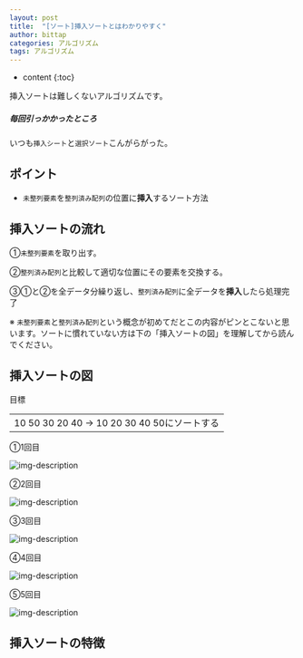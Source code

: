 ```yaml
---
layout: post
title:  "[ソート]挿入ソートとはわかりやすく"
author: bittap
categories: アルゴリズム
tags: アルゴリズム
---
```


* content
{:toc}

挿入ソートは難しくないアルゴリズムです。





##### 毎回引っかかったところ
いつも`挿入シート`と`選択ソート`こんがらがった。

## ポイント

+ `未整列要素`を`整列済み配列`の位置に**挿入**するソート方法

## 挿入ソートの流れ
①`未整列要素`を取り出す。

②`整列済み配列`と比較して適切な位置にその要素を交換する。

③①と②を全データ分繰り返し、`整列済み配列`に全データを**挿入**したら処理完了

※ `未整列要素`と`整列済み配列`という概念が初めてだとこの内容がピンとこないと思います。ソートに慣れていない方は下の「挿入ソートの図」を理解してから読んでください。

## 挿入ソートの図
目標

| |
| :-: |
| 10 50 30 20 40 -> 10 20 30 40 50にソートする |

①1回目

![img-description](/assets/img/posts/insert-sort/1.PNG)

②2回目

![img-description](/assets/img/posts/insert-sort/2.PNG)

③3回目

![img-description](/assets/img/posts/insert-sort/3.PNG)

④4回目

![img-description](/assets/img/posts/insert-sort/4.PNG)

⑤5回目

![img-description](/assets/img/posts/insert-sort/5.PNG)

## 挿入ソートの特徴
